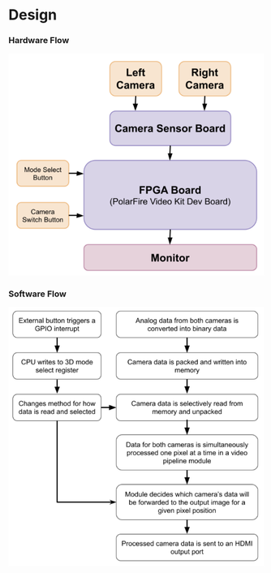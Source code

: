 # Design

### Hardware Flow
![Image](hwblockdiagram.png)

### Software Flow
![Image](swblockdiagram.png)


